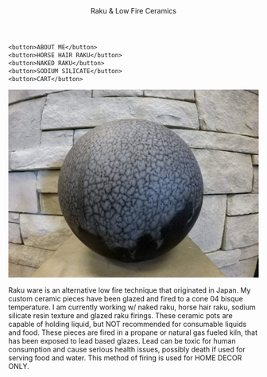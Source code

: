 <html>
<title>E.Y.E Ceramics</title>
<body>
	<header> Raku & Low Fire Ceramics
	</header>

	<button>ABOUT ME</button>
	<button>HORSE HAIR RAKU</button>
	<button>NAKED RAKU</button>
	<button>SODIUM SILICATE</button>
	<button>CART</button>	

<img src="Blue.jpg">
<p>Raku ware is an alternative low fire technique that originated in Japan. My custom ceramic pieces have been glazed and fired to a cone 04 bisque temperature. I am currently working w/ naked raku, horse hair raku, sodium silicate resin texture and glazed raku firings. These ceramic pots are capable of holding liquid, but NOT recommended for consumable liquids and food. These pieces are fired in a propane or natural gas fueled kiln, that has been exposed to lead based glazes. Lead can be toxic for human consumption and cause serious health issues, possibly death if used for serving food and water. This method of firing is used for HOME DECOR ONLY. </p></body>
</html>		